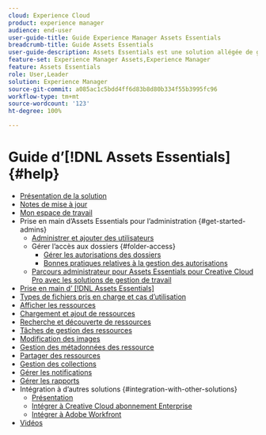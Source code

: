 ```yaml
---
cloud: Experience Cloud
product: experience manager
audience: end-user
user-guide-title: Guide Experience Manager Assets Essentials
breadcrumb-title: Guide Assets Essentials
user-guide-description: Assets Essentials est une solution allégée de gestion des ressources qui fonctionne dans d’autres applications Experience Cloud.
feature-set: Experience Manager Assets,Experience Manager
feature: Assets Essentials
role: User,Leader
solution: Experience Manager
source-git-commit: a085ac1c5bdd4ff6d83b8d80b334f55b3995fc96
workflow-type: tm+mt
source-wordcount: '123'
ht-degree: 100%

---
```



# Guide d’[!DNL Assets Essentials] {#help}

+ [Présentation de la solution](introduction.md)
+ [Notes de mise à jour](release-notes.md)
+ [Mon espace de travail](my-workspace.md)
+ Prise en main d’Assets Essentials pour l’administration {#get-started-admins}
   + [Administrer et ajouter des utilisateurs](deploy-administer.md)
   + Gérer l’accès aux dossiers {#folder-access}
      + [Gérer les autorisations des dossiers](manage-permissions.md)
      + [Bonnes pratiques relatives à la gestion des autorisations](permission-management-best-practices.md)
   + [Parcours administrateur pour Assets Essentials pour Creative Cloud Pro avec les solutions de gestion de travail](assets-essentials-cc-pro-work-management-admin-journey.md)
+ [Prise en main d’ [!DNL Assets Essentials]](get-started.md)
+ [Types de fichiers pris en charge et cas d’utilisation](supported-file-formats.md)
+ [Afficher les ressources](navigate-view.md)
+ [Chargement et ajout de ressources](add-delete.md)
+ [Recherche et découverte de ressources](search.md)
+ [Tâches de gestion des ressources](manage-organize.md)
+ [Modification des images](edit-images.md)
+ [Gestion des métadonnées des ressource](metadata.md)
+ [Partager des ressources](share-links-for-assets.md)
+ [Gestion des collections](manage-collections.md)
+ [Gérer les notifications](manage-notifications.md)
+ [Gérer les rapports](manage-reports.md)
+ Intégration à d’autres solutions {#integration-with-other-solutions}
   + [Présentation](integration.md)
   + [Intégrer à Creative Cloud abonnement Enterprise](integrate-with-creative-cloud.md)
   + [Intégrer à Adobe Workfront](integrate-with-workfront.md)
+ [Vidéos](https://experienceleague.adobe.com/docs/experience-manager-learn/assets-essentials/overview.html?lang=fr)
